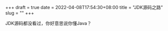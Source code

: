 +++ 
draft = true
date = 2022-04-08T17:54:30+08:00
title = "JDK源码之路"
slug = "" 
+++

JDK源码都没看过，你好意思说你懂Java？

